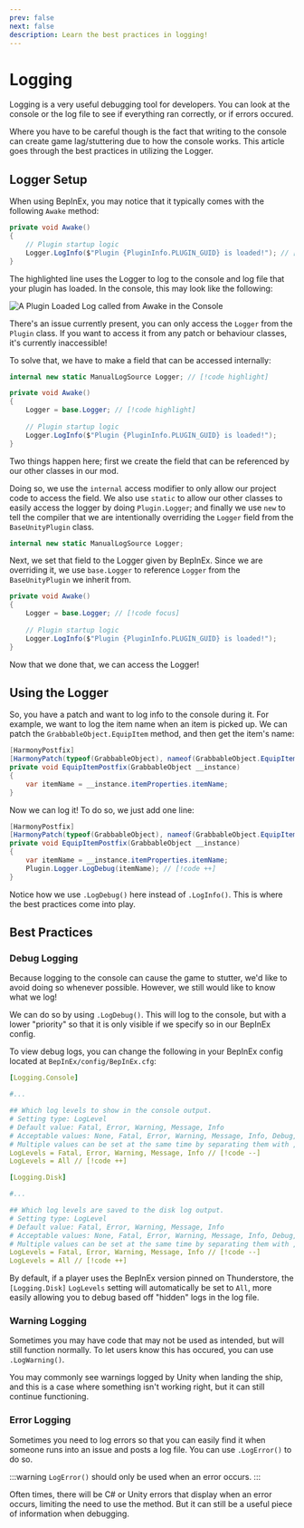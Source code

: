 ```yaml
---
prev: false
next: false
description: Learn the best practices in logging!
---
```


# Logging

Logging is a very useful debugging tool for developers. You can look at the console or the log file to see if everything ran correctly, or if errors occured.

Where you have to be careful though is the fact that writing to the console can create game lag/stuttering due to how the console works. This article goes through the best practices in utilizing the Logger.

## Logger Setup

When using BepInEx, you may notice that it typically comes with the following `Awake` method:

```csharp
private void Awake() 
{
    // Plugin startup logic
    Logger.LogInfo($"Plugin {PluginInfo.PLUGIN_GUID} is loaded!"); // [!code highlight]
}
```

The highlighted line uses the Logger to log to the console and log file that your plugin has loaded. In the console, this may look like the following:

![A Plugin Loaded Log called from Awake in the Console](/images/logging/examplebepinexlog.png)

There's an issue currently present, you can only access the `Logger` from the `Plugin` class. If you want to access it from any patch or behaviour classes, it's currently inaccessible!

To solve that, we have to make a field that can be accessed internally:

```csharp
internal new static ManualLogSource Logger; // [!code highlight]

private void Awake() 
{
    Logger = base.Logger; // [!code highlight]
    
    // Plugin startup logic
    Logger.LogInfo($"Plugin {PluginInfo.PLUGIN_GUID} is loaded!");
}
```

Two things happen here; first we create the field that can be referenced by our other classes in our mod.

Doing so, we use the `internal` access modifier to only allow our project code to access the field. We also use `static` to allow our other classes to easily access the logger by doing `Plugin.Logger`; and finally we use `new` to tell the compiler that we are intentionally overriding the `Logger` field from the `BaseUnityPlugin` class.

```csharp
internal new static ManualLogSource Logger;
```

Next, we set that field to the Logger given by BepInEx. Since we are overriding it, we use `base.Logger` to reference `Logger` from the `BaseUnityPlugin` we inherit from.

```csharp
private void Awake() 
{
    Logger = base.Logger; // [!code focus]
    
    // Plugin startup logic
    Logger.LogInfo($"Plugin {PluginInfo.PLUGIN_GUID} is loaded!");
}
```

Now that we done that, we can access the Logger!

## Using the Logger

So, you have a patch and want to log info to the console during it. For example, we want to log the item name when an item is picked up. We can patch the `GrabbableObject.EquipItem` method, and then get the item's name:

```csharp
[HarmonyPostfix]
[HarmonyPatch(typeof(GrabbableObject), nameof(GrabbableObject.EquipItem))]
private void EquipItemPostfix(GrabbableObject __instance)
{
    var itemName = __instance.itemProperties.itemName;
}
```

Now we can log it! To do so, we just add one line:

```csharp
[HarmonyPostfix]
[HarmonyPatch(typeof(GrabbableObject), nameof(GrabbableObject.EquipItem))]
private void EquipItemPostfix(GrabbableObject __instance)
{
    var itemName = __instance.itemProperties.itemName;
    Plugin.Logger.LogDebug(itemName); // [!code ++]
}
```

Notice how we use `.LogDebug()` here instead of `.LogInfo()`. This is where the best practices come into play.

## Best Practices

### Debug Logging

Because logging to the console can cause the game to stutter, we'd like to avoid doing so whenever possible. However, we still would like to know what we log!

We can do so by using `.LogDebug()`. This will log to the console, but with a lower "priority" so that it is only visible if we specify so in our BepInEx config.

To view debug logs, you can change the following in your BepInEx config located at `BepInEx/config/BepInEx.cfg`:

```yaml
[Logging.Console]

#...

## Which log levels to show in the console output.
# Setting type: LogLevel
# Default value: Fatal, Error, Warning, Message, Info
# Acceptable values: None, Fatal, Error, Warning, Message, Info, Debug, All
# Multiple values can be set at the same time by separating them with , (e.g. Debug, Warning)
LogLevels = Fatal, Error, Warning, Message, Info // [!code --]
LogLevels = All // [!code ++]

[Logging.Disk]

#...

## Which log levels are saved to the disk log output.
# Setting type: LogLevel
# Default value: Fatal, Error, Warning, Message, Info
# Acceptable values: None, Fatal, Error, Warning, Message, Info, Debug, All
# Multiple values can be set at the same time by separating them with , (e.g. Debug, Warning)
LogLevels = Fatal, Error, Warning, Message, Info // [!code --]
LogLevels = All // [!code ++]
```

By default, if a player uses the BepInEx version pinned on Thunderstore, the `[Logging.Disk]` `LogLevels` setting will automatically be set to `All`, more easily allowing you to debug based off "hidden" logs in the log file.

### Warning Logging

Sometimes you may have code that may not be used as intended, but will still function normally. To let users know this has occured, you can use `.LogWarning()`.

You may commonly see warnings logged by Unity when landing the ship, and this is a case where something isn't working right, but it can still continue functioning.

### Error Logging

Sometimes you need to log errors so that you can easily find it when someone runs into an issue and posts a log file. You can use `.LogError()` to do so.

:::warning
`LogError()` should only be used when an error occurs.
:::

Often times, there will be C# or Unity errors that display when an error occurs, limiting the need to use the method. But it can still be a useful piece of information when debugging.
